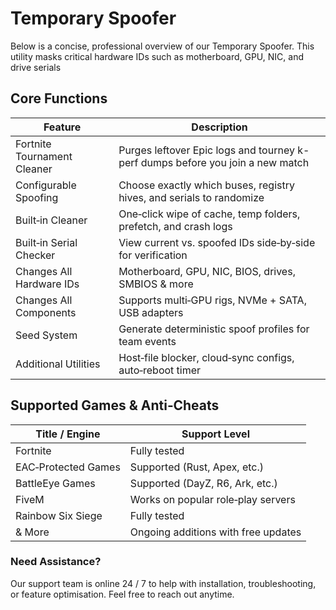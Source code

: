 # Temporary Spoofer

Below is a concise, professional overview of our Temporary Spoofer. This utility masks critical hardware IDs such as motherboard, GPU, NIC, and drive serials

## Core Functions

**Feature**|**Description**
---|---
Fortnite Tournament Cleaner|Purges leftover Epic logs and tourney k-perf dumps before you join a new match
Configurable Spoofing|Choose exactly which buses, registry hives, and serials to randomize
Built‑in Cleaner|One‑click wipe of cache, temp folders, prefetch, and crash logs
Built‑in Serial Checker|View current vs. spoofed IDs side‑by‑side for verification
Changes All Hardware IDs|Motherboard, GPU, NIC, BIOS, drives, SMBIOS & more
Changes All Components|Supports multi‑GPU rigs, NVMe + SATA, USB adapters
Seed System|Generate deterministic spoof profiles for team events
Additional Utilities|Host‑file blocker, cloud‑sync configs, auto‑reboot timer

## Supported Games & Anti‑Cheats

**Title / Engine**|**Support Level**
---|---
Fortnite|Fully tested
EAC‑Protected Games|Supported (Rust, Apex, etc.)
BattleEye Games|Supported (DayZ, R6, Ark, etc.)
FiveM|Works on popular role‑play servers
Rainbow Six Siege|Fully tested
& More|Ongoing additions with free updates

### Need Assistance?

Our support team is online 24 / 7 to help with installation, troubleshooting, or feature optimisation. Feel free to reach out anytime.
